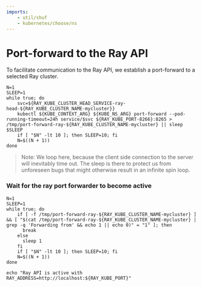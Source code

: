 ```yaml
---
imports:
    - util/shuf
    - kubernetes/choose/ns
---
```


# Port-forward to the Ray API

To facilitate communication to the Ray API, we establish a
port-forward to a selected Ray cluster.

```shell.async
N=1
SLEEP=1
while true; do
    svc=${RAY_KUBE_CLUSTER_HEAD_SERVICE-ray-head-${RAY_KUBE_CLUSTER_NAME-mycluster}}
    kubectl ${KUBE_CONTEXT_ARG} ${KUBE_NS_ARG} port-forward --pod-running-timeout=24h service/$svc ${RAY_KUBE_PORT-8266}:8265 > /tmp/port-forward-ray-${RAY_KUBE_CLUSTER_NAME-mycluster} || sleep $SLEEP
    if [ "$N" -lt 10 ]; then SLEEP=10; fi
    N=$((N + 1))
done
```

> Note: We loop here, because the client side connection to the server
> will inevitably time out. The sleep is there to protect us from
> unforeseen bugs that might otherwise result in an infinite spin loop.

### Wait for the ray port forwarder to become active

```shell
N=1
SLEEP=1
while true; do 
    if [ -f /tmp/port-forward-ray-${RAY_KUBE_CLUSTER_NAME-mycluster} ] && [ "$(cat /tmp/port-forward-ray-${RAY_KUBE_CLUSTER_NAME-mycluster} | grep -q 'Forwarding from' && echo 1 || echo 0)" = "1" ]; then
      break
    else
      sleep 1
    fi
    if [ "$N" -lt 10 ]; then SLEEP=10; fi
    N=$((N + 1))
done

echo "Ray API is active with RAY_ADDRESS=http://localhost:${RAY_KUBE_PORT}"
```
